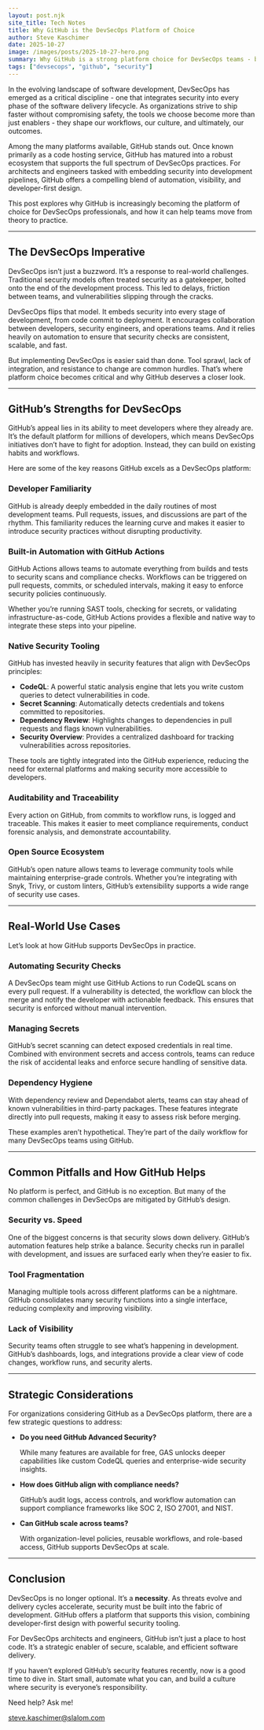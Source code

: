 ```yaml
---
layout: post.njk
site_title: Tech Notes
title: Why GitHub is the DevSecOps Platform of Choice
author: Steve Kaschimer
date: 2025-10-27
image: /images/posts/2025-10-27-hero.png
summary: Why GitHub is a strong platform choice for DevSecOps teams - built-in automation, native security tooling, and auditability.
tags: ["devsecops", "github", "security"]
---
```


In the evolving landscape of software development, DevSecOps has emerged as a critical discipline - one that integrates security into every phase of the software delivery lifecycle. As organizations strive to ship faster without compromising safety, the tools we choose become more than just enablers - they shape our workflows, our culture, and ultimately, our outcomes.

Among the many platforms available, GitHub stands out. Once known primarily as a code hosting service, GitHub has matured into a robust ecosystem that supports the full spectrum of DevSecOps practices. For architects and engineers tasked with embedding security into development pipelines, GitHub offers a compelling blend of automation, visibility, and developer-first design.

This post explores why GitHub is increasingly becoming the platform of choice for DevSecOps professionals, and how it can help teams move from theory to practice.

---

## The DevSecOps Imperative

DevSecOps isn’t just a buzzword. It’s a response to real-world challenges. Traditional security models often treated security as a gatekeeper, bolted onto the end of the development process. This led to delays, friction between teams, and vulnerabilities slipping through the cracks.

DevSecOps flips that model. It embeds security into every stage of development, from code commit to deployment. It encourages collaboration between developers, security engineers, and operations teams. And it relies heavily on automation to ensure that security checks are consistent, scalable, and fast.

But implementing DevSecOps is easier said than done. Tool sprawl, lack of integration, and resistance to change are common hurdles. That’s where platform choice becomes critical and why GitHub deserves a closer look.

---

## GitHub’s Strengths for DevSecOps

GitHub’s appeal lies in its ability to meet developers where they already are. It’s the default platform for millions of developers, which means DevSecOps initiatives don’t have to fight for adoption. Instead, they can build on existing habits and workflows.

Here are some of the key reasons GitHub excels as a DevSecOps platform:

### Developer Familiarity

GitHub is already deeply embedded in the daily routines of most development teams. Pull requests, issues, and discussions are part of the rhythm. This familiarity reduces the learning curve and makes it easier to introduce security practices without disrupting productivity.

### Built-in Automation with GitHub Actions

GitHub Actions allows teams to automate everything from builds and tests to security scans and compliance checks. Workflows can be triggered on pull requests, commits, or scheduled intervals, making it easy to enforce security policies continuously.

Whether you’re running SAST tools, checking for secrets, or validating infrastructure-as-code, GitHub Actions provides a flexible and native way to integrate these steps into your pipeline.

### Native Security Tooling

GitHub has invested heavily in security features that align with DevSecOps principles:

- **CodeQL**: A powerful static analysis engine that lets you write custom queries to detect vulnerabilities in code.
- **Secret Scanning**: Automatically detects credentials and tokens committed to repositories.
- **Dependency Review**: Highlights changes to dependencies in pull requests and flags known vulnerabilities.
- **Security Overview**: Provides a centralized dashboard for tracking vulnerabilities across repositories.

These tools are tightly integrated into the GitHub experience, reducing the need for external platforms and making security more accessible to developers.

### Auditability and Traceability

Every action on GitHub, from commits to workflow runs, is logged and traceable. This makes it easier to meet compliance requirements, conduct forensic analysis, and demonstrate accountability.

### Open Source Ecosystem

GitHub’s open nature allows teams to leverage community tools while maintaining enterprise-grade controls. Whether you’re integrating with Snyk, Trivy, or custom linters, GitHub’s extensibility supports a wide range of security use cases.

---

## Real-World Use Cases

Let’s look at how GitHub supports DevSecOps in practice.

### Automating Security Checks

A DevSecOps team might use GitHub Actions to run CodeQL scans on every pull request. If a vulnerability is detected, the workflow can block the merge and notify the developer with actionable feedback. This ensures that security is enforced without manual intervention.

### Managing Secrets

GitHub’s secret scanning can detect exposed credentials in real time. Combined with environment secrets and access controls, teams can reduce the risk of accidental leaks and enforce secure handling of sensitive data.

### Dependency Hygiene

With dependency review and Dependabot alerts, teams can stay ahead of known vulnerabilities in third-party packages. These features integrate directly into pull requests, making it easy to assess risk before merging.

These examples aren’t hypothetical. They’re part of the daily workflow for many DevSecOps teams using GitHub.

---

## Common Pitfalls and How GitHub Helps

No platform is perfect, and GitHub is no exception. But many of the common challenges in DevSecOps are mitigated by GitHub’s design.

### Security vs. Speed

One of the biggest concerns is that security slows down delivery. GitHub’s automation features help strike a balance. Security checks run in parallel with development, and issues are surfaced early when they’re easier to fix.

### Tool Fragmentation

Managing multiple tools across different platforms can be a nightmare. GitHub consolidates many security functions into a single interface, reducing complexity and improving visibility.

### Lack of Visibility

Security teams often struggle to see what’s happening in development. GitHub’s dashboards, logs, and integrations provide a clear view of code changes, workflow runs, and security alerts.

---

## Strategic Considerations

For organizations considering GitHub as a DevSecOps platform, there are a few strategic questions to address:

- **Do you need GitHub Advanced Security?**

    While many features are available for free, GAS unlocks deeper capabilities like custom CodeQL queries and enterprise-wide security insights.

- **How does GitHub align with compliance needs?**

    GitHub’s audit logs, access controls, and workflow automation can support compliance frameworks like SOC 2, ISO 27001, and NIST.

- **Can GitHub scale across teams?**

    With organization-level policies, reusable workflows, and role-based access, GitHub supports DevSecOps at scale.


---

## Conclusion

DevSecOps is no longer optional. It’s a **necessity**. As threats evolve and delivery cycles accelerate, security must be built into the fabric of development. GitHub offers a platform that supports this vision, combining developer-first design with powerful security tooling.

For DevSecOps architects and engineers, GitHub isn’t just a place to host code. It’s a strategic enabler of secure, scalable, and efficient software delivery.

If you haven’t explored GitHub’s security features recently, now is a good time to dive in. Start small, automate what you can, and build a culture where security is everyone’s responsibility.

Need help? Ask me!

[steve.kaschimer@slalom.com](mailto:steve.kaschimer@slalom.com)